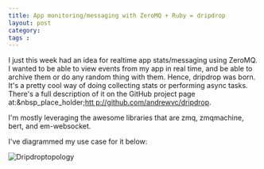 ```yaml
---
title: App monitoring/messaging with ZeroMQ + Ruby = dripdrop
layout: post
category: 
tags : 
---
```





I just this week had an idea for realtime app stats/messaging using ZeroMQ. I
wanted to be able to view events from my app in real time, and be able to
archive them or do any random thing with them. Hence, dripdrop was born. It's
a pretty cool way of doing collecting stats or performing async tasks. There's
a full description of it on the GitHub project page at:&nbsp_place_holder;[htt
p://github.com/andrewvc/dripdrop](http://github.com/andrewvc/dripdrop).

I'm mostly leveraging the awesome libraries that are zmq, zmqmachine, bert,
and em-websocket.

I've diagrammed my use case for it below:

![Dripdroptopology](./images/25754906-0-dripdroptopology.png.scaled.500.jpg)
